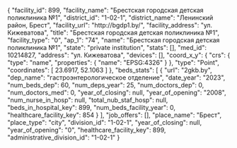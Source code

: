 {
    "facility_id": 899,
    "facility_name": "Брестская городская детская поликлиника №1",
    "district_id": "1-02-1",
    "district_name": "Ленинский район, Брест",
    "facility_url": "http:\/\/bgdp1.by\/",
    "facility_address": "ул. Кижеватова",
    "title": "Брестская городская детская поликлиника №1",
    "facility_type": "0",
    "ap_1": "74",
    "name": "Брестская городская детская поликлиника №1",
    "state": "private institution",
    "stats": [],
    "med_id": 10214827,
    "address": "ул. Кижеватова",
    "devices": [],
    "coord_x_y": {
        "crs": {
            "type": "name",
            "properties": {
                "name": "EPSG:4326"
            }
        },
        "type": "Point",
        "coordinates": [
            23.6917,
            52.1063
        ]
    },
    "beds_stats": [
        {
            "url": "2gkb.by",
            "dep_name": "гастроэнтерологическое отделение",
            "date_year": "2023",
            "num_beds_dep": 60,
            "num_deps_year": 25,
            "num_doctors_dep": 0,
            "num_doctors_med": 0,
            "year_of_closing": null,
            "year_of_opening": "2008",
            "num_nurse_in_hosp": null,
            "total_nub_staf_hosp": null,
            "beds_in_hospital_key": 899,
            "num_beds_facility_year": 0,
            "healthcare_facility_key": 854
        }
    ],
    "job_offers": [],
    "place_name": "Брест",
    "place_type": "city",
    "division_id": "1-02-1",
    "year_of_closing": null,
    "year_of_opening": "0",
    "healthcare_facility_key": 899,
    "administrative_division_id": "1-02-1"
}